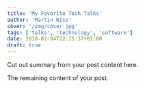 ```yaml
---
title: 'My Favorite Tech Talks'
author: 'Martin Wiso'
cover: '/img/cover.jpg'
tags: ['talks', 'technology', 'software']
date: 2018-02-04T22:15:37+01:00
draft: true
---
```


Cut out summary from your post content here.

<!--more-->

The remaining content of your post.
